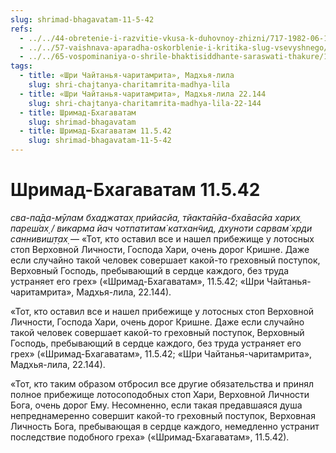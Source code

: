 ```yaml
---
slug: shrimad-bhagavatam-11-5-42
refs:
  - ../../44-obretenie-i-razvitie-vkusa-k-duhovnoy-zhizni/717-1982-06-19-a3-b1-postepennoe-ochishhenie-serdtsa-ot-skverny-i-razvitie-predannosti.md
  - ../../57-vaishnava-aparadha-oskorblenie-i-kritika-slug-vsevyshnego/862-1982-02-20-c4-izgnanie-ili-nakazanie-ne-pomogut-shrimad-bhagavatam-11-5-42.md
  - ../../65-vospominaniya-o-shrile-bhaktisiddhante-saraswati-thakure/1000-1982-01-11-a2-osnovanie-gaudiya-matha-i-lichnost-kundzhi-babu.md
tags:
  - title: «Шри Чайтанья-чаритамрита», Мадхья-лила
    slug: shri-chajtanya-charitamrita-madhya-lila
  - title: «Шри Чайтанья-чаритамрита», Мадхья-лила 22.144
    slug: shri-chajtanya-charitamrita-madhya-lila-22-144
  - title: Шримад-Бхагаватам
    slug: shrimad-bhagavatam
  - title: Шримад-Бхагаватам 11.5.42
    slug: shrimad-bhagavatam-11-5-42
---
```


# Шримад-Бхагаватам 11.5.42

*сва-па̄да-мӯлам бхаджатах̣ прийасйа, тйакта̄нйа-бха̄васйа харих̣ пареш́ах̣ / викарма йач чотпатитам̇ катхан̃чид, дхуноти сарвам̇ хр̣ди саннивиш̣т̣ах̣* — «Тот, кто оставил все и нашел прибежище у лотосных стоп Верховной Личности, Господа Хари, очень дорог Кришне. Даже если случайно такой человек совершает какой-то греховный поступок, Верховный Господь, пребывающий в сердце каждого, без труда устраняет его грех» («Шримад-Бхагаватам», 11.5.42; «Шри Чайтанья-чаритамрита», Мадхья-лила, 22.144).

«Тот, кто оставил все и нашел прибежище у лотосных стоп Верховной Личности, Господа Хари, очень дорог Кришне. Даже если случайно такой человек совершает какой-то греховный поступок, Верховный Господь, пребывающий в сердце каждого, без труда устраняет его грех» («Шримад-Бхагаватам», 11.5.42; «Шри Чайтанья-чаритамрита», Мадхья-лила, 22.144).

«Тот, кто таким образом отбросил все другие обязательства и принял полное прибежище лотосоподобных стоп Хари, Верховной Личности Бога, очень дорог Ему. Несомненно, если такая предавшаяся душа непреднамеренно совершит какой-то греховный поступок, Верховная Личность Бога, пребывающая в сердце каждого, немедленно устранит последствие подобного греха» («Шримад-Бхагаватам», 11.5.42).

